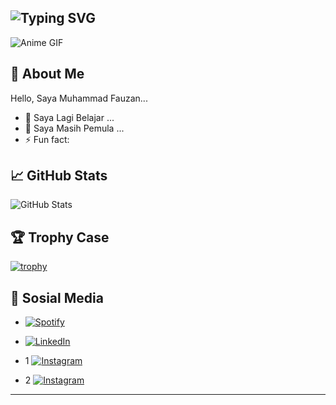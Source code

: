 ## ![Typing SVG](https://readme-typing-svg.herokuapp.com?color=%2336BCF7&lines=HALOOO+SELAMAT+DATANG;Reality+Club+%F0%9F%8C%9F;Anime+Lover+%F0%9F%8C%9F;)

![Anime GIF](https://media.giphy.com/media/X8xTHb8JVXwRi/giphy.gif?cid=ecf05e47v3y56fj1vvn9o0oj1dkhpflvodb8be8p0w4gc2yq&ep=v1_gifs_search&rid=giphy.gif&ct=g)

## 🌟 About Me

Hello, Saya Muhammad Fauzan...

- 🔭 Saya Lagi Belajar ...
- 🌱 Saya Masih Pemula ...
- ⚡ Fun fact:

## 📈 GitHub Stats

![GitHub Stats](https://github-readme-stats.vercel.app/api?username=mhmmdffzz&show_icons=true&theme=radical)

## 🏆 Trophy Case

[![trophy](https://github-profile-trophy.vercel.app/?username=mhmmdffzz&theme=onedark)](https://github.com/ryo-ma/github-profile-trophy)

## 🐍 Sosial Media

- [![Spotify](https://img.shields.io/badge/-Spotify-1DB954?style=flat&logo=Spotify&logoColor=white)](https://open.spotify.com/user/30nuqny6sqak9ghl7egqu9o47?si=0d448c78585645af)

- [![LinkedIn](https://img.shields.io/badge/-LinkedIn-blue?style=flat&logo=Linkedin&logoColor=white)](https://www.linkedin.com/in/muhammadfauzan05/)

- 1
[![Instagram](https://img.shields.io/badge/-Instagram-E4405F?style=flat&logo=Instagram&logoColor=white)](https://www.instagram.com/mhmmdffzz/)
- 2
[![Instagram](https://img.shields.io/badge/-Instagram-E4405F?style=flat&logo=Instagram&logoColor=white)](https://www.instagram.com/naannyyaa/)



---
